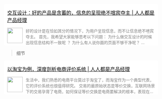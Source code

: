 

<div name="section_div" style="background-color:white;padding:1px 10px;width:480px;border-radius:5px;margin-top:15px;">
    <div>
        <p>
            <font size=3 style="color:black;">
                <a href="http://www.woshipm.com/pd/2295414.html" _target="blank" style="color:black;">交互设计：好的产品是含蓄的，信息的呈现绝不喧宾夺主 | 人人都是产品经理</a>
            </font>
        </p>
    </div>
    <div style="display:flex;display:-webkit-flex;">
        <div style="width:50px;">
            <img style="width:50px;" src="http://www.woshipm.com/favicon.ico" />
        </div>
        <div style="flex:1;-webkit-flex:1;padding-left:10px;overflow:hidden;">
            <font size=2 color=grey>好的设计是在恰如其分的情况下，为用户呈现信息，而不让信息绝不喧宾夺主。 首先，我希望大家能够思考以下问题： 为什么做交互设计的时候出现信息结构不一致呢 ？ 为什么有人说你画的页面不够干净呢？ ...</font>
        </div>
    </div>
</div>

> 细节

<div name="section_div" style="background-color:white;padding:1px 10px;width:480px;border-radius:5px;margin-top:15px;">
    <div>
        <p>
            <font size=3 style="color:black;">
                <a href="http://www.woshipm.com/evaluating/2293003.html" _target="blank" style="color:black;">以淘宝为例，深度剖析电商评价系统 | 人人都是产品经理</a>
            </font>
        </p>
    </div>
    <div style="display:flex;display:-webkit-flex;">
        <div style="width:50px;">
            <img style="width:50px;" src="http://www.woshipm.com/favicon.ico" />
        </div>
        <div style="flex:1;-webkit-flex:1;padding-left:10px;overflow:hidden;">
            <font size=2 color=grey>生活中，我们熟悉的电商平台莫过于淘宝了，而淘宝作为一个典型代表，它的评价系统也很值得研究。 交易的最原始状态是等价交换，互联网场景下的交易孕育了电商，如何保证等价交换是电商要解决的根本，表现在...</font>
        </div>
    </div>
</div>

